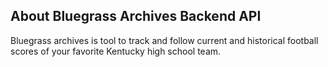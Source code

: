 ## About Bluegrass Archives Backend API

Bluegrass archives is tool to track and follow current and historical football scores of your favorite Kentucky high school team.

